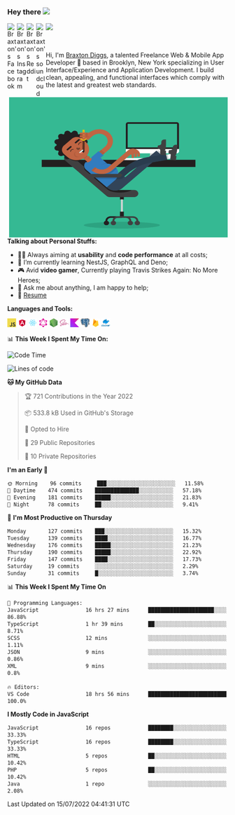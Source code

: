 ### Hey there <img src="https://media.giphy.com/media/hvRJCLFzcasrR4ia7z/giphy.gif" width="25">
<a href="https://www.facebook.com/BiggDiggz">
  <img align="left" alt="Braxton's Facebook" width="22px" src="https://cdn.jsdelivr.net/npm/simple-icons@v3/icons/facebook.svg" />
</a>
<a href="http://instagram.com/biggdiggz">
  <img align="left" alt="Braxton's Instagram" width="22px" src="https://cdn.jsdelivr.net/npm/simple-icons@v3/icons/instagram.svg" />
</a>
<a href="https://reddit.com/user/BiggDiggz/">
  <img align="left" alt="Braxton's Reddit" width="22px" src="https://cdn.jsdelivr.net/npm/simple-icons@v3/icons/reddit.svg" />
</a>
<a href="https://soundcloud.com/braxton-diggs">
  <img align="left" alt="Braxton's soundcloud" width="22px" src="https://cdn.jsdelivr.net/npm/simple-icons@v3/icons/soundcloud.svg" />
</a>

![](https://visitor-badge.glitch.me/badge?page_id=braxtondiggs.braxtondiggs)

<br />

Hi, I'm [Braxton Diggs](https://braxtondiggs.com/), a talented Freelance Web & Mobile App Developer 🚀 based in Brooklyn, New York specializing in User Interface/Experience and Application Development. I build clean, appealing, and functional interfaces which comply with the latest and greatest web standards.

  <img align="right" alt="GIF" src="https://github.com/braxtondiggs/braxtondiggs/blob/master/coder.gif?raw=true" width="500" height="320" />
  
**Talking about Personal Stuffs:**

- 🧑‍💻 Always aiming at **usability** and **code performance** at all costs;
- 🌱 I’m currently learning NestJS, GraphQL and Deno;
- 🎮 Avid **video gamer**, Currently playing Travis Strikes Again: No More Heroes;
- 💬 Ask me about anything, I am happy to help;
- 📝 [Resume](https://braxtondiggs.com/assets/resume/braxton-diggs.pdf)

**Languages and Tools:**  

<code><img height="20" src="https://raw.githubusercontent.com/github/explore/80688e429a7d4ef2fca1e82350fe8e3517d3494d/topics/javascript/javascript.png"></code>
<code><img height="20" src="https://raw.githubusercontent.com/github/explore/80688e429a7d4ef2fca1e82350fe8e3517d3494d/topics/angular/angular.png"></code>
<code><img height="20" src="https://raw.githubusercontent.com/github/explore/80688e429a7d4ef2fca1e82350fe8e3517d3494d/topics/react/react.png"></code>
<code><img height="20" src="https://raw.githubusercontent.com/github/explore/5c058a388828bb5fde0bcafd4bc867b5bb3f26f3/topics/graphql/graphql.png"></code>
<code><img height="20" src="https://raw.githubusercontent.com/github/explore/80688e429a7d4ef2fca1e82350fe8e3517d3494d/topics/nodejs/nodejs.png"></code>
<code><img height="20" src="https://raw.githubusercontent.com/github/explore/80688e429a7d4ef2fca1e82350fe8e3517d3494d/topics/sass/sass.png"></code>
<code><img height="20" src="https://raw.githubusercontent.com/github/explore/80688e429a7d4ef2fca1e82350fe8e3517d3494d/topics/kotlin/kotlin.png"></code>
<code><img height="20" src="https://raw.githubusercontent.com/github/explore/80688e429a7d4ef2fca1e82350fe8e3517d3494d/topics/postgresql/postgresql.png"></code>
<code><img height="20" src="https://raw.githubusercontent.com/github/explore/80688e429a7d4ef2fca1e82350fe8e3517d3494d/topics/firebase/firebase.png"></code>
<code><img height="20" src="https://raw.githubusercontent.com/github/explore/80688e429a7d4ef2fca1e82350fe8e3517d3494d/topics/docker/docker.png"></code>

📊 **This Week I Spent My Time On:**
<!--START_SECTION:waka-->
![Code Time](http://img.shields.io/badge/Code%20Time-0%20secs-blue)

![Lines of code](https://img.shields.io/badge/From%20Hello%20World%20I%27ve%20Written-1%20Million%20lines%20of%20code-blue)

**🐱 My GitHub Data** 

> 🏆 721 Contributions in the Year 2022
 > 
> 📦 533.8 kB Used in GitHub's Storage 
 > 
> 💼 Opted to Hire
 > 
> 📜 29 Public Repositories 
 > 
> 🔑 10 Private Repositories  
 > 
**I'm an Early 🐤** 

```text
🌞 Morning    96 commits     ███░░░░░░░░░░░░░░░░░░░░░░   11.58% 
🌆 Daytime    474 commits    ██████████████░░░░░░░░░░░   57.18% 
🌃 Evening    181 commits    █████░░░░░░░░░░░░░░░░░░░░   21.83% 
🌙 Night      78 commits     ██░░░░░░░░░░░░░░░░░░░░░░░   9.41%

```
📅 **I'm Most Productive on Thursday** 

```text
Monday       127 commits    ███░░░░░░░░░░░░░░░░░░░░░░   15.32% 
Tuesday      139 commits    ████░░░░░░░░░░░░░░░░░░░░░   16.77% 
Wednesday    176 commits    █████░░░░░░░░░░░░░░░░░░░░   21.23% 
Thursday     190 commits    █████░░░░░░░░░░░░░░░░░░░░   22.92% 
Friday       147 commits    ████░░░░░░░░░░░░░░░░░░░░░   17.73% 
Saturday     19 commits     ░░░░░░░░░░░░░░░░░░░░░░░░░   2.29% 
Sunday       31 commits     █░░░░░░░░░░░░░░░░░░░░░░░░   3.74%

```


📊 **This Week I Spent My Time On** 

```text
💬 Programming Languages: 
JavaScript               16 hrs 27 mins      █████████████████████░░░░   86.88% 
TypeScript               1 hr 39 mins        ██░░░░░░░░░░░░░░░░░░░░░░░   8.71% 
SCSS                     12 mins             ░░░░░░░░░░░░░░░░░░░░░░░░░   1.11% 
JSON                     9 mins              ░░░░░░░░░░░░░░░░░░░░░░░░░   0.86% 
XML                      9 mins              ░░░░░░░░░░░░░░░░░░░░░░░░░   0.8%

🔥 Editors: 
VS Code                  18 hrs 56 mins      █████████████████████████   100.0%

```

**I Mostly Code in JavaScript** 

```text
JavaScript               16 repos            ████████░░░░░░░░░░░░░░░░░   33.33% 
TypeScript               16 repos            ████████░░░░░░░░░░░░░░░░░   33.33% 
HTML                     5 repos             ██░░░░░░░░░░░░░░░░░░░░░░░   10.42% 
PHP                      5 repos             ██░░░░░░░░░░░░░░░░░░░░░░░   10.42% 
Java                     1 repo              ░░░░░░░░░░░░░░░░░░░░░░░░░   2.08%

```



 Last Updated on 15/07/2022 04:41:31 UTC
<!--END_SECTION:waka-->
